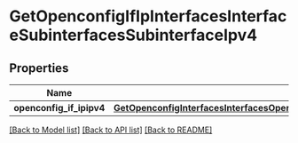 # GetOpenconfigIfIpInterfacesInterfaceSubinterfacesSubinterfaceIpv4

## Properties
Name | Type | Description | Notes
------------ | ------------- | ------------- | -------------
**openconfig_if_ipipv4** | [**GetOpenconfigInterfacesInterfacesOpenconfiginterfacesinterfacesSubinterfacesOpenconfigifipipv4**](GetOpenconfigInterfacesInterfacesOpenconfiginterfacesinterfacesSubinterfacesOpenconfigifipipv4.md) |  | [optional] 

[[Back to Model list]](../README.md#documentation-for-models) [[Back to API list]](../README.md#documentation-for-api-endpoints) [[Back to README]](../README.md)


